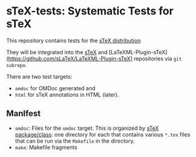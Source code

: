 # sTeX-tests: Systematic Tests for sTeX

This repository  contains tests for the
[sTeX distribution](https://github.com/sLaTeX/sTeX)

They will be integrated into the [sTeX](https://github.com/sLaTeX/sTeX) and
[LaTeXML-Plugin-sTeX](https://github.com/sLaTeX/LaTeXML-Plugin-sTeX] repositories via `git
subrepo`. 

There are two test targets: 
* `omdoc` for  OMDoc generated and
* `html` for sTeX annotations in HTML (later).

## ManIfest
* `omdoc`: Files for the `omdoc` target. This is organized by
[sTeX package/class](https://github.com/sLaTeX/sTeX/tree/master/sty/): one directory for
each that contains various `*.tex` files that can be run via the `Makefile` in the
directory.
* `make`: Makefile fragments



